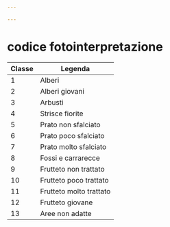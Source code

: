 ```yaml
---

---
```


# codice fotointerpretazione

| Classe | Legenda                 |
|--------|-------------------------|
| 1      | Alberi                  |
| 2      | Alberi giovani          |
| 3      | Arbusti                 |
| 4      | Strisce fiorite         |
| 5      | Prato non sfalciato     |
| 6      | Prato poco sfalciato    |
| 7      | Prato molto sfalciato   |
| 8      | Fossi e carrarecce      |
| 9      | Frutteto non trattato   |
| 10     | Frutteto poco trattato  |
| 11     | Frutteto molto trattato |
| 12     | Frutteto giovane        |
| 13     | Aree non adatte         |

